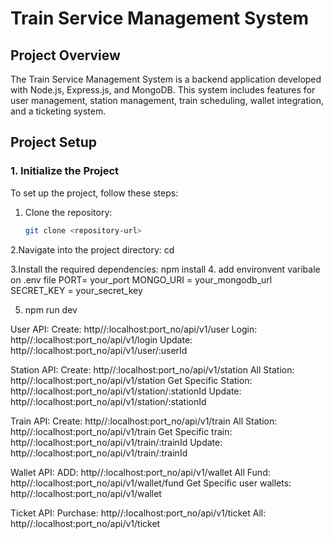 # Train Service Management System

## Project Overview

The Train Service Management System is a backend application developed with Node.js, Express.js, and MongoDB. This system includes features for user management, station management, train scheduling, wallet integration, and a ticketing system.

## Project Setup

### 1. Initialize the Project

To set up the project, follow these steps:

1. Clone the repository:
   ```bash
   git clone <repository-url>

2.Navigate into the project directory:
cd <project-directory>

3.Install the required dependencies:
npm install
4. add environvent varibale on .env file
PORT= your_port
MONGO_URI = your_mongodb_url
SECRET_KEY = your_secret_key

5. npm run dev


User API:
Create: http//:localhost:port_no/api/v1/user
Login: http//:localhost:port_no/api/v1/login
Update: http//:localhost:port_no/api/v1/user/:userId

Station API:
Create: http//:localhost:port_no/api/v1/station
All Station: http//:localhost:port_no/api/v1/station
Get Specific Station: http//:localhost:port_no/api/v1/station/:stationId
Update: http//:localhost:port_no/api/v1/station/:stationId

Train API:
Create: http//:localhost:port_no/api/v1/train
All Station: http//:localhost:port_no/api/v1/train
Get Specific train: http//:localhost:port_no/api/v1/train/:trainId
Update: http//:localhost:port_no/api/v1/train/:trainId


Wallet API:
ADD: http//:localhost:port_no/api/v1/wallet
All Fund: http//:localhost:port_no/api/v1/wallet/fund
Get Specific user wallets: http//:localhost:port_no/api/v1/wallet

Ticket API:
Purchase: http//:localhost:port_no/api/v1/ticket
All: http//:localhost:port_no/api/v1/ticket



